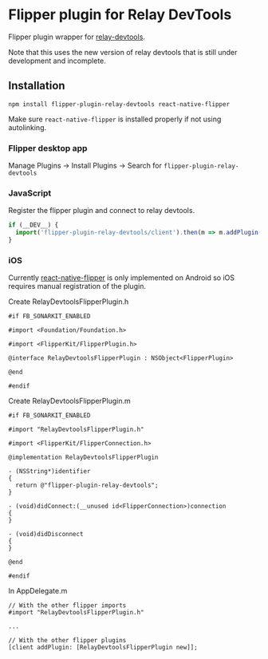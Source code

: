 # Flipper plugin for Relay DevTools

Flipper plugin wrapper for [relay-devtools](https://github.com/relayjs/relay-devtools).

Note that this uses the new version of relay devtools that is still under development and incomplete.

## Installation

```
npm install flipper-plugin-relay-devtools react-native-flipper
```

Make sure `react-native-flipper` is installed properly if not using autolinking.

### Flipper desktop app

Manage Plugins -> Install Plugins -> Search for `flipper-plugin-relay-devtools`

### JavaScript

Register the flipper plugin and connect to relay devtools.

```js
if (__DEV__) {
  import('flipper-plugin-relay-devtools/client').then(m => m.addPlugin());
}
```

### iOS

Currently [react-native-flipper](https://github.com/facebook/flipper/tree/master/react-native/react-native-flipper) is only implemented on Android so iOS requires manual registration of the plugin.

Create RelayDevtoolsFlipperPlugin.h

```objc
#if FB_SONARKIT_ENABLED

#import <Foundation/Foundation.h>

#import <FlipperKit/FlipperPlugin.h>

@interface RelayDevtoolsFlipperPlugin : NSObject<FlipperPlugin>

@end

#endif
```

Create RelayDevtoolsFlipperPlugin.m

```objc
#if FB_SONARKIT_ENABLED

#import "RelayDevtoolsFlipperPlugin.h"

#import <FlipperKit/FlipperConnection.h>

@implementation RelayDevtoolsFlipperPlugin

- (NSString*)identifier
{
  return @"flipper-plugin-relay-devtools";
}

- (void)didConnect:(__unused id<FlipperConnection>)connection
{
}

- (void)didDisconnect
{
}

@end

#endif
```

In AppDelegate.m

```objc
// With the other flipper imports
#import "RelayDevtoolsFlipperPlugin.h"

...

// With the other flipper plugins
[client addPlugin: [RelayDevtoolsFlipperPlugin new]];
```


